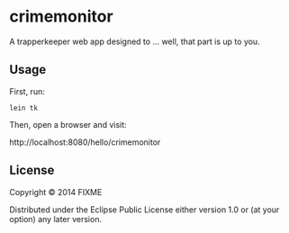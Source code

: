 # crimemonitor

A trapperkeeper web app designed to ... well, that part is up to you.

## Usage

First, run:

`lein tk`

Then, open a browser and visit:

http://localhost:8080/hello/crimemonitor


## License

Copyright © 2014 FIXME

Distributed under the Eclipse Public License either version 1.0 or (at
your option) any later version.
